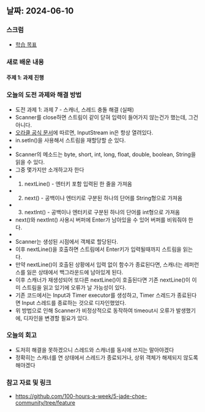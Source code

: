 ## 날짜: 2024-06-10

### 스크럼
- [학습 목표](https://www.notion.so/goorm/6-10-33fa8e8947e541a2b552b747f4bc25d5)

### 새로 배운 내용
#### 주제 1: 과제 진행

### 오늘의 도전 과제와 해결 방법
- 도전 과제 1: 과제 7 - 스캐너, 스레드 충돌 해결 (실패)
- Scanner를 close하면 스트림이 같이 닫혀 입력이 들어가지 않는건가 했는데, 그건 아니다.
- [오라클 공식 문서](https://docs.oracle.com/javase/8/docs/api/java/lang/System.html)에 따르면, InputStream in은 항상 열려있다.
- in.setIn()을 사용해서 스트림을 재할당할 순 있다.
- 
- Scanner의 메소드는 byte, short, int, long, float, double, boolean, String을 읽을 수 있다.
- 그중 몇가지만 소개하고자 한다
- 1. nextLine() - 엔터키 포함 입력된 한 줄을 가져옴
- 2. next() - 공백이나 엔터키로 구분된 하나의 단어를 String형으로 가져옴
- 3. nextInt() - 공백이나 엔터키로 구분된 하나의 단어를 int형으로 가져옴
- next()와 nextInt() 사용시 버퍼에 Enter가 남아있을 수 있어 버퍼를 비워줘야 한다.
- 
- Scanner는 생성된 시점에서 객체로 할당된다.
- 이후 nextLine()을 호출하면 스트림에서 Enter키가 입력될때까지 스트림을 읽는다.
- 만약 nextLine()이 호출된 상황에서 입력 없이 함수가 종료된다면, 스캐너는 레퍼런스를 잃은 상태에서 백그라운드에 남아있게 된다.
- 이후 스캐너가 재생성되어 또다른 nextLine()이 호출된다면 기존 nextLine()이 이미 스트림을 읽고 있기에 오류가 날 가능성이 있다.
- 기존 코드에서는 Input과 Timer executor를 생성하고, Timer 스레드가 종료된다면 Input 스레드를 종료하는 것으로 디자인했었다.
- 위 방법으로 인해 Scanner가 비정상적으로 동작하여 timeout시 오류가 발생했기에, 디자인을 변경할 필요가 있다.


### 오늘의 회고
- 도저히 해결을 못하겠으니 스레드와 스캐너를 동시에 쓰지는 말아야겠다
- 정확히는 스캐너를 연 상태에서 스레드가 종료되거나, 상위 객체가 해제되지 않도록 해야겠다

### 참고 자료 및 링크
- https://github.com/100-hours-a-week/5-jade-choe-community/tree/feature
